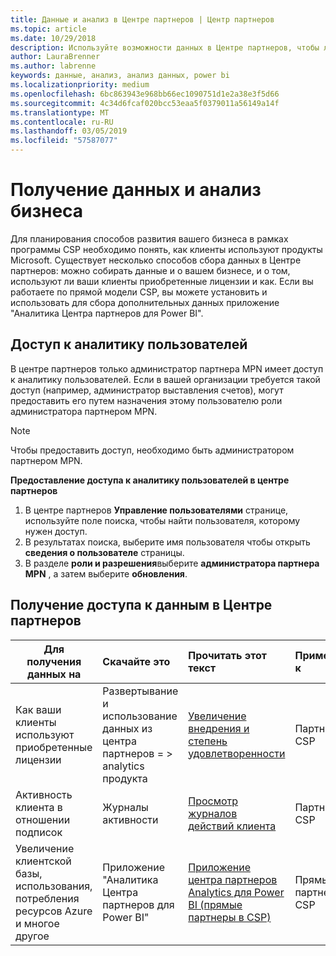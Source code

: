 ```yaml
---
title: Данные и анализ в Центре партнеров | Центр партнеров
ms.topic: article
ms.date: 10/29/2018
description: Используйте возможности данных в Центре партнеров, чтобы лучше понять свой бизнес.
author: LauraBrenner
ms.author: labrenne
keywords: данные, анализ, анализ данных, power bi
ms.localizationpriority: medium
ms.openlocfilehash: 6bc863943e968bb66ec1090751d1e2a38e3f5d66
ms.sourcegitcommit: 4c34d6fcaf020bcc53eaa5f0379011a56149a14f
ms.translationtype: MT
ms.contentlocale: ru-RU
ms.lasthandoff: 03/05/2019
ms.locfileid: "57587077"
---
```

# <a name="get-data-and-analyze-your-business"></a>Получение данных и анализ бизнеса 

Для планирования способов развития вашего бизнеса в рамках программы CSP необходимо понять, как клиенты используют продукты Microsoft. Существует несколько способов сбора данных в Центре партнеров: можно собирать данные и о вашем бизнесе, и о том, используют ли ваши клиенты приобретенные лицензии и как. Если вы работаете по прямой модели CSP, вы можете установить и использовать для сбора дополнительных данных приложение "Аналитика Центра партнеров для Power BI".

## <a name="access-to-user-analytics"></a>Доступ к аналитику пользователей

В центре партнеров только администратор партнера MPN имеет доступ к аналитику пользователей. Если в вашей организации требуется такой доступ (например, администратор выставления счетов), могут предоставить его путем назначения этому пользователю роли администратора партнером MPN.

>[!NOTE] 
>Чтобы предоставить доступ, необходимо быть администратором партнером MPN.

**Предоставление доступа к аналитику пользователей в центре партнеров** 

1.  В центре партнеров **Управление пользователями** странице, используйте поле поиска, чтобы найти пользователя, которому нужен доступ.
2.  В результатах поиска, выберите имя пользователя чтобы открыть **сведения о пользователе** страницы.
3.  В разделе **роли и разрешения**выберите **администратора партнера MPN** , а затем выберите **обновления**.

 
## <a name="access-data-in-partner-center"></a>Получение доступа к данным в Центре партнеров

|**Для получения данных на**   |**Скачайте это**   |**Прочитать этот текст**   | **Применяется к**    |
|---------------------|:-----------------------|:---------------|:--------------|
|Как ваши клиенты используют приобретенные лицензии   |Развертывание и использование данных из центра партнеров = > analytics продукта   |[Увеличение внедрения и степень удовлетворенности](increasing-adoption-and-satisfaction.md)|Партнеры CSP|
|Активность клиента в отношении подписок   |Журналы активности   |[Просмотр журналов действий клиента](activity-logs.md)|Партнеры CSP   |
|Увеличение клиентской базы, использования, потребления ресурсов Azure и многое другое   |Приложение "Аналитика Центра партнеров для Power BI"   |[Приложение центра партнеров Analytics для Power BI (прямые партнеры в CSP)](power-bi-app-for-direct-partners.md)|Прямые партнеры CSP|






